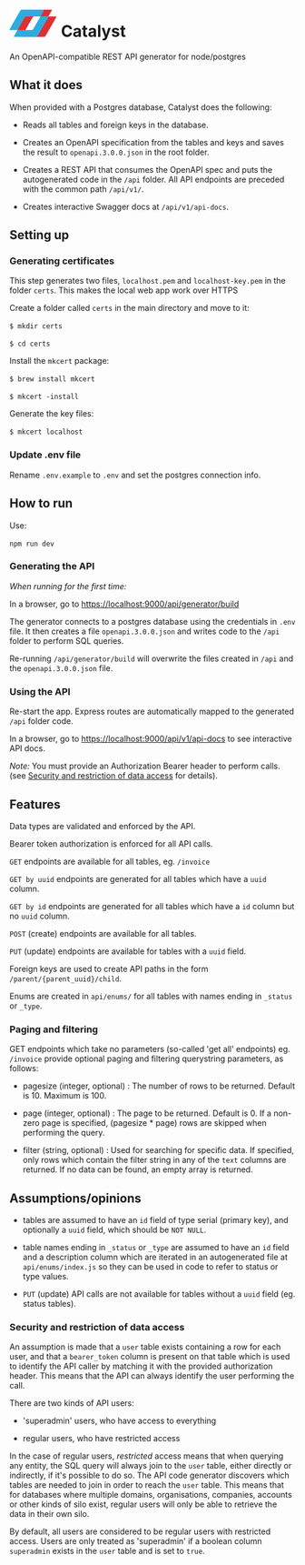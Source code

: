 # ![Catalyst](logo.svg) Catalyst

An OpenAPI-compatible REST API generator for node/postgres

## What it does

When provided with a Postgres database, Catalyst does the following:

- Reads all tables and foreign keys in the database.

- Creates an OpenAPI specification from the tables and keys and saves the result to `openapi.3.0.0.json` in the root folder.

- Creates a REST API that consumes the OpenAPI spec and puts the autogenerated code in the `/api` folder. All API endpoints are preceded with the common path `/api/v1/`.

- Creates interactive Swagger docs at `/api/v1/api-docs`.

## Setting up
### Generating certificates

This step generates two files, `localhost.pem` and `localhost-key.pem` in the folder `certs`.
This makes the local web app work over HTTPS

Create a folder called `certs` in the main directory and move to it:

`$ mkdir certs`

`$ cd certs`

Install the `mkcert` package:

`$ brew install mkcert`

`$ mkcert -install`

Generate the key files:

`$ mkcert localhost`


### Update .env file

Rename `.env.example` to `.env` and set the postgres connection info.

## How to run

Use: 

`npm run dev`

### Generating the API 

*When running for the first time:*

In a browser, go to [https://localhost:9000/api/generator/build](https://localhost:9000/api/generator/build)

The generator connects to a postgres database using the credentials in `.env` file.
It then creates a file `openapi.3.0.0.json` and writes code to the `/api` folder to perform SQL queries.

Re-running `/api/generator/build` will overwrite the files created in `/api` and the `openapi.3.0.0.json` file.


### Using the API 

Re-start the app. Express routes are automatically mapped to the generated `/api` folder code.

In a browser, go to  [https://localhost:9000/api/v1/api-docs](https://localhost:9000/api/v1/api-docs) to see interactive API docs.

*Note:* You must provide an Authorization Bearer header to perform calls. (see [Security and restriction of data access](#security-and-restriction-of-data-access) for details).


## Features

Data types are validated and enforced by the API.

Bearer token authorization is enforced for all API calls.

`GET` endpoints are available for all tables, eg. `/invoice`

`GET by uuid` endpoints are generated for all tables which have a `uuid` column. 

`GET by id` endpoints are generated for all tables which have a `id` column but no `uuid` column.

`POST` (create) endpoints are available for all tables.

`PUT` (update) endpoints are available for tables with a `uuid` field.

Foreign keys are used to create API paths in the form `/parent/{parent_uuid}/child`.

Enums are created in `api/enums/` for all tables with names ending in `_status` or `_type`.

### Paging and filtering

GET endpoints which take no parameters (so-called 'get all' endpoints) eg. `/invoice` provide optional paging and filtering querystring parameters, as follows:

- pagesize (integer, optional) : The number of rows to be returned. Default is 10. Maximum is 100.

- page (integer, optional) : The page to be returned. Default is 0. If a non-zero page is specified, (pagesize * page) rows are skipped when performing the query.

- filter (string, optional) : Used for searching for specific data. If specified, only rows which contain the filter string in any of the `text` columns are returned. If no data can be found, an empty array is returned.



## Assumptions/opinions

- tables are assumed to have an `id` field of type serial (primary key), 
and optionally a `uuid` field, which should be `NOT NULL`.

- table names ending in `_status` or `_type` are assumed to have an `id` field and a description column which are iterated in an autogenerated file at `api/enums/index.js` so they can be used in code to refer to status or type values.

- `PUT` (update) API calls are not available for tables without a `uuid` field (eg. status tables).

### Security and restriction of data access

An assumption is made that a `user` table exists containing a row for each user, and that a `bearer_token` column is present on that table which is used to identify the API caller by
matching it with the provided authorization header. This means that the API can always identify the user performing the call.

There are two kinds of API users:

- 'superadmin' users, who have access to everything

- regular users, who have restricted access

In the case of regular users, *restricted* access means that when querying any entity, the SQL
query will always join to the `user` table, either directly or indirectly, if it's possible to do so. The API code generator discovers which tables are needed to join in order to reach the `user` table. This means that for databases where multiple domains, organisations, companies, accounts or other kinds of silo exist, regular users will only be able to retrieve the data in their own silo.

By default, all users are considered to be regular users with restricted access. Users are only treated as 'superadmin' if a boolean column `superadmin` exists in the `user` table and is set to `true`.
